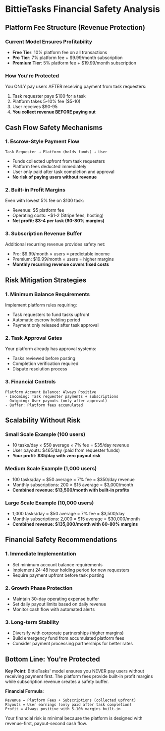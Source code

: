 # BittieTasks Financial Safety Analysis

## Platform Fee Structure (Revenue Protection)

### Current Model Ensures Profitability
- **Free Tier**: 10% platform fee on all transactions
- **Pro Tier**: 7% platform fee + $9.99/month subscription
- **Premium Tier**: 5% platform fee + $19.99/month subscription

### How You're Protected
You ONLY pay users AFTER receiving payment from task requesters:
1. Task requester pays $100 for a task
2. Platform takes 5-10% fee ($5-10)
3. User receives $90-95
4. **You collect revenue BEFORE paying out**

## Cash Flow Safety Mechanisms

### 1. **Escrow-Style Payment Flow**
```
Task Requester → Platform (holds funds) → User
```
- Funds collected upfront from task requesters
- Platform fees deducted immediately
- User only paid after task completion and approval
- **No risk of paying users without revenue**

### 2. **Built-in Profit Margins**
Even with lowest 5% fee on $100 task:
- Revenue: $5 platform fee
- Operating costs: ~$1-2 (Stripe fees, hosting)
- **Net profit: $3-4 per task (60-80% margins)**

### 3. **Subscription Revenue Buffer**
Additional recurring revenue provides safety net:
- Pro: $9.99/month × users = predictable income
- Premium: $19.99/month × users = higher margins
- **Monthly recurring revenue covers fixed costs**

## Risk Mitigation Strategies

### 1. **Minimum Balance Requirements**
Implement platform rules requiring:
- Task requesters to fund tasks upfront
- Automatic escrow holding period
- Payment only released after task approval

### 2. **Task Approval Gates**
Your platform already has approval systems:
- Tasks reviewed before posting
- Completion verification required
- Dispute resolution process

### 3. **Financial Controls**
```
Platform Account Balance: Always Positive
- Incoming: Task requester payments + subscriptions
- Outgoing: User payouts (only after approval)
- Buffer: Platform fees accumulated
```

## Scalability Without Risk

### Small Scale Example (100 users)
- 10 tasks/day × $50 average × 7% fee = $35/day revenue
- User payouts: $465/day (paid from requester funds)
- **Your profit: $35/day with zero payout risk**

### Medium Scale Example (1,000 users)
- 100 tasks/day × $50 average × 7% fee = $350/day revenue  
- Monthly subscriptions: 200 × $15 average = $3,000/month
- **Combined revenue: $13,500/month with built-in profits**

### Large Scale Example (10,000 users)
- 1,000 tasks/day × $50 average × 7% fee = $3,500/day
- Monthly subscriptions: 2,000 × $15 average = $30,000/month
- **Combined revenue: $135,000/month with 60-80% margins**

## Financial Safety Recommendations

### 1. **Immediate Implementation**
- Set minimum account balance requirements
- Implement 24-48 hour holding period for new requesters
- Require payment upfront before task posting

### 2. **Growth Phase Protection**
- Maintain 30-day operating expense buffer
- Set daily payout limits based on daily revenue
- Monitor cash flow with automated alerts

### 3. **Long-term Stability**
- Diversify with corporate partnerships (higher margins)
- Build emergency fund from accumulated platform fees
- Consider payment processing partnerships for better rates

## Bottom Line: You're Protected

**Key Point**: BittieTasks' model ensures you NEVER pay users without receiving payment first. The platform fees provide built-in profit margins while subscription revenue creates a safety buffer.

**Financial Formula**:
```
Revenue = Platform Fees + Subscriptions (collected upfront)
Payouts = User earnings (only paid after task completion)
Profit = Always positive with 5-10% margins built-in
```

Your financial risk is minimal because the platform is designed with revenue-first, payout-second cash flow.